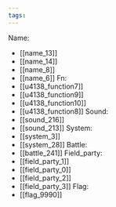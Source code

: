 ```yaml
---
tags:
---
```

Name:
- [[name_13]]
- [[name_14]]
- [[name_8]]
- [[name_6]]
Fn:
- [[u4138_function7]]
- [[u4138_function9]]
- [[u4138_function10]]
- [[u4138_function8]]
Sound:
- [[sound_216]]
- [[sound_213]]
System:
- [[system_3]]
- [[system_28]]
Battle:
- [[battle_241]]
Field_party:
- [[field_party_1]]
- [[field_party_0]]
- [[field_party_2]]
- [[field_party_3]]
Flag:
- [[flag_9990]]
